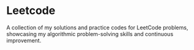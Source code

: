 # Leetcode
A collection of my solutions and practice codes for LeetCode problems, showcasing my algorithmic problem-solving skills and continuous improvement.
